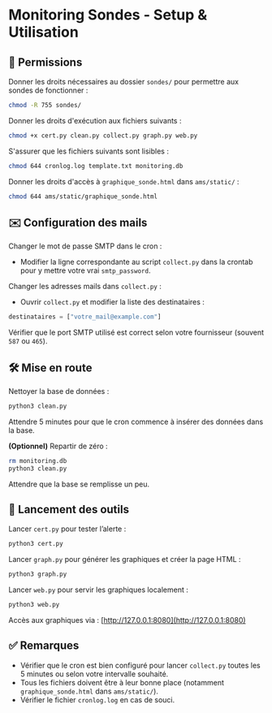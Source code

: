 # Monitoring Sondes - Setup & Utilisation

## 📁 Permissions

Donner les droits nécessaires au dossier `sondes/` pour permettre aux sondes de fonctionner :

```bash
chmod -R 755 sondes/
```

Donner les droits d'exécution aux fichiers suivants :

```bash
chmod +x cert.py clean.py collect.py graph.py web.py
```

S'assurer que les fichiers suivants sont lisibles :

```bash
chmod 644 cronlog.log template.txt monitoring.db
```

Donner les droits d'accès à `graphique_sonde.html` dans `ams/static/` :

```bash
chmod 644 ams/static/graphique_sonde.html
```

## ✉️ Configuration des mails

Changer le mot de passe SMTP dans le cron :

- Modifier la ligne correspondante au script `collect.py` dans la crontab pour y mettre votre vrai `smtp_password`.

Changer les adresses mails dans `collect.py` :

- Ouvrir `collect.py` et modifier la liste des destinataires :

```python
destinataires = ["votre_mail@example.com"]
```

Vérifier que le port SMTP utilisé est correct selon votre fournisseur (souvent `587` ou `465`).

## 🛠️ Mise en route

Nettoyer la base de données :

```bash
python3 clean.py
```

Attendre 5 minutes pour que le cron commence à insérer des données dans la base.

**(Optionnel)** Repartir de zéro :

```bash
rm monitoring.db
python3 clean.py
```

Attendre que la base se remplisse un peu.

## 🚨 Lancement des outils

Lancer `cert.py` pour tester l’alerte :

```bash
python3 cert.py
```

Lancer `graph.py` pour générer les graphiques et créer la page HTML :

```bash
python3 graph.py
```

Lancer `web.py` pour servir les graphiques localement :

```bash
python3 web.py
```

Accès aux graphiques via : [http://127.0.0.1:8080](http://127.0.0.1:8080)

## ✅ Remarques

- Vérifier que le cron est bien configuré pour lancer `collect.py` toutes les 5 minutes ou selon votre intervalle souhaité.
- Tous les fichiers doivent être à leur bonne place (notamment `graphique_sonde.html` dans `ams/static/`).
- Vérifier le fichier `cronlog.log` en cas de souci.

